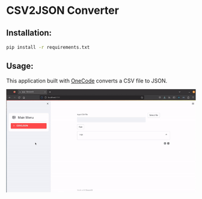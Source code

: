 # CSV2JSON Converter

## Installation:
```bash
pip install -r requirements.txt
```

## Usage:
This application built with [OneCode](https://github.com/deeplime-io/onecode) converts a CSV file to JSON.

![`CSV2JSON` example in action](https://github.com/deeplime-io/onecode/raw/main/docs/assets/csv2json.gif)

